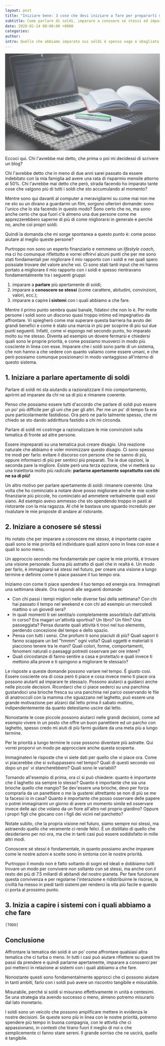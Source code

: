 ```yaml
---
layout: post
title: "Iniziare bene: 3 cose che devi iniziare a fare per prepararti mentalmente a migliorare la tua vita finanziaria"
subtitle: Come parlare di soldi, imparare a conosere sé stessi ed imparare a conoscere il sistema possono darti una marcia in più
date: 2020-02-24 00:00:00 +0000
categories:
author:
intro: Quello che abbiamo imparato sui soldi è spesso vago e sbagliato. Vi offro 3 modi per migliorare il rapporto con i propri soldi.
---
```


![Zak](/assets/iniziare.jpg)

<!-- 1 Point -->
Eccoci qui. Chi l'avrebbe mai detto, che prima o poi mi decidessi di scrivere un blog?

Chi l'avrebbe detto che in meno di due anni sarei passato da essere indebitato con la mia famiglia ad avere una rata di risparmio mensile attorno al 50%. Chi l'avrebbe mai detto che però, strada facendo ho imparato tante cose che valgono più di tutti i soldi che sto accumulando al momento?

Mentre sono qui davanti al computer a meravigliarmi su come mai non me ne sto su un divano a guardarmi un film, sorgono ulteriori domande: sono l'unico che lo sta facendo in questo modo? Sono certo che no, ma sono anche certo che qua fuori c'è almeno una due persone come me apprezzerebbero saperne di più di come migliorarsi in generale e perché no, anche coi propri soldi.

Quindi la domanda che mi sorge spontanea a questo punto è: come posso aiutare al meglio queste persone?

Purtroppo non sono un esperto finanziario e nemmeno un _lifestyle coach_, ma ci ho comunque riflettutto e vorrei offrirvi alcuni punti che per me sono stati fondamentali per migliorare il mio rapporto con i soldi e nei quali spero poissiate trovare del valore anche voi. Ci sono stati tanti input che mi hanno portato a migliorare il mio rapporto con i soldi e spesso rientravano fondamentalmente tra i seguenti gruppi:
1. imparare a **parlare** più apertamente di soldi;
2. imparare a **conoscere se stessi** (come carattere, abitudini, convinzioni, valori, ecc.);
3. imparare a capire **i sistemi** con i quali abbiamo a che fare.

Mentre il primo punto sembra quasi banale, fidatevi che non lo è. Per molte persone i soldi sono un discorso quasi troppo intimo ed impegnativo da affrontare. Vi spiegherò come mai superare questa barriera ha avuto dei grandi benefici e come è stato una marcia in più per scoprire di più sui due punti seguenti. Infatti, come vi espongo nel secondo punto, ho imparato molto su me stesso. Diventa ad esempio un dovere fermarsi e chiedersi quali sono le proprie priorità, e come possiamo muoverci in modo più cosciente in linea con esse. Imparare che i soldi sono parte di un sistema, che non hanno a che vedere con quanto valiamo come essere umani, e che però possiamo comunque posizionarci in modo vantaggioso all'interno di questo sistema.

## 1. Iniziare a parlare apertamente di soldi
Parlare di soldi mi sta aiutando a razionalizzare il mio comportamento, aprirmi ad imparare da chi ne sa di più e rimanere coerente.

Penso che possiamo essere tutti d'accordo che parlare di soldi può essere un po' più difficile per gli uni che per gli altri. Per me un po' di tempo fa era pure particolarmente fastidioso. Ora però ne parlo talmente spesso, che mi chiedo se sto dando addirittura fastidio a chi mi circonda.

Parlare di soldi mi costringe a razionalizzare le mie convinzioni sulla tematica di fronte ad altre persone.

Essere impreparati su una tematica può creare disagio. Una reazione naturale che abbiamo è voler minimizzare questo disagio. Ci sono spesso tre modi per farlo: evitare il discorso con persone che ne sanno di più, oppure informarci di più per sentirci più preparati. Tra le due opzioni, la seconda pare la migliore. Esiste però una terza opzione, che vi metterà su una traiettoria molto più radicale: **parlarne apertamente soprattutto con chi ne sa di più!**

Un altro motivo per parlare apertamente di soldi: rimanere coerente. Una volta che ho cominciato a notare dove posso migliorare anche le mie scelte finanziarie più piccole, ho cominciato ad ammetere verbalmente quali essi siano. Ad esempio avevo ammesso che sto spendendo troppo in pasti al ristorante con la mia ragazza. Al ché le bastava uno sguardo incredulo per rivalutare le mie proposte di andare al ristorante.

## 2. Iniziare a conosere sé stessi
Ho notato che per imparare a conoscere me stesso, è importante capire quali sono le mie priorità ed individuare quali azioni sono in linea con esse e quali lo sono meno.

Un approccio secondo me fondamentale per capire le mie priorità, è trovare una visione personale. Suona più astratto di quel che in realtà è. Un modo per farlo, è immaginarsi sé stessi nel futuro, per creare una visione a lungo termine e definire come ti piace passare il tuo tempo ora.

Iniziamo con come ti piace spendere il tuo tempo ed energia ora. Immaginati una settimana ideale. Ora rispondi alle seguenti domande:
- Con chi passi i tempi migliori nelle diverse fasi della settimana? Con chi hai passato il tempo nel weekend e con chi ad esempio un mercoledì mattino o un giovedì sera?
- In quali momenti ti sei sentita/o completamente assorbita/o dall'attività in corso? Era magari un'attività sportiva? Un libro? Un film? Una passeggiata? Pensa durante quali attività ti trovi nel tuo elemento, perdendo concezione del tempo e dello spazio.
- Pensa con tutti i sensi. Che profumi ti sono piaciuti di più? Quali sapori ti fanno scappare un bel "hmmm" ogni volta? Quali oggetti e materiali ti piacciono tenere tra le mani? Quali colori, forme, comportamenti, fenomeni naturali o paesaggi potresti osservare per ore intere?
- Quali circostanze di fanno sentire a casa e protetta/o e quali invece ti mettono alla prove e ti spingono a migliorare te stessa/o?

Le risposte a queste domande possono variare nel tempo. È giusto così. Essere cosciente ora di cosa però ti piace e cosa invece meno ti piace ora possono aiutarti ad imparare te stessa/o. Possono aiutarci a guidarci anche nelle piccole decisioni. Ricordarci che ci piace sederci su una panchina gustandoci una brioche fresca su una panchina nel parco osservando le file di anatroccoli con la mamma che sguazzano nel laghetto, può essere una grande motivazione per alzarci dal letto prima il sabato mattino, indipendentemente da quanto detestiamo uscire dal letto.

Nonostante le cose piccole possono aiutarci nelle grandi decisioni, come ad esempio vivere in un posto che offre un buon panettiere ed un parcho con laghetto, spesso credo mi aiuti di più farmi guidare da una meta più a lungo termine.

Per le priorità a lungo termine le cose possono diventare più astratte. Qui vorrei proporvi un modo pe approcciare anche questa scoperta.

Immaginatevi le risposte che vi siete dati per quello che vi piace ora. Come vi piacerebbe che si sviluppassero nel tempo? Quali di questi secondo voi dopo un po' vi stancherebbero? Quali sono le variabili?

Tornando all'esempio di prima, ora ci si può chiedere: quanto è importante che il laghetto sia sempre lo stesso? Quanto è importante che sia una brioche quello che mangio? Se dev'essere una brioche, devo per forza comprarla da un panettiere o me la gusterei altrettanto se non di più se me la facessi io in casa? Quanto è importante che posso osservare delle papere o potrei immaginarmi un giorno di avere un momento simile ed osservare invece delle api che volano da un fiore all'altro nel proprio giardino? Oppure i propri figli che giocano con i figli dei vicini nel parchetto?

Notate subito, che la propria visione nel futuro, siamo sempre noi stessi, ma astraendo quello che veramente ci rende felici. È un distillato di quello che desideriamo per noi ora, ma che in tanti casi può essere soddisfatto in mille altri modi.

Conoscere sé stessi è fondamentale, in quanto possiamo anche imparare come le nostre azioni e scelte sono in sintonia con le nostre priorità.

Purtroppo il mondo non è fatto soltanto di sogni ed ideali e dobbiamo tutti trovare un modo per convivere non soltanto con sé stessi, ma anche con il resto dei più di 7.5 miliardi di abitandi del nostro pianeta. Per fare funzionare questa convivenza e per regolarne l'interazione e ridistribuirne le risorse, la civiltà ha messo in piedi tanti sistemi per renderci la vita più facile e questo ci porta al prossimo punto.

## 3. Inizia a capire i sistemi con i quali abbiamo a che fare
`[TODO]`

## Conclusione
Affrontare la tematica dei soldi è un po' come affrontare qualsiasi altra tematica che ci turba o meno. In tutti i casi può aiutare riflettere su questi tre passi da prendere e quindi parlarne apertamente, imparare a conoserci per poi metterci in relazione ai sistemi con i quali abbiamo a che fare.

Nonostante questi sono fondamentalmente approcci che ci possono aiutare in tanti ambiti, farlo con i soldi può avere un riscontro tangibile e misurabile.

Misurabile, perché si soldi si misurano effettivamente in unità e centesimi. Se una strategia sta avendo successo o meno, almeno potremo misurarlo dal lato monetario.

I soldi sono un veicolo che possono amplificare mettere in evidenza le nostre decisioni. Se queste sono più in linea con le nostre priorità, potremo spendere più tempo in buona compagnia, con le attività che ci appassionano, in contesti che tirano fuori il meglio di noi o che semplicemente ci fanno stare sereni. Il grande sorriso che ne uscirà, quello è tangibile.
